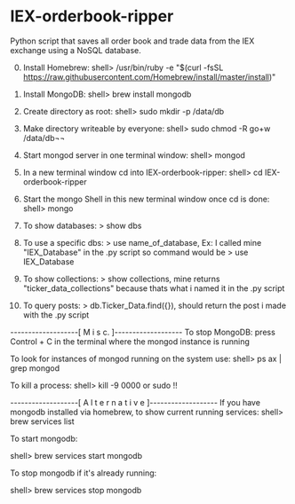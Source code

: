# IEX-orderbook-ripper
Python script that saves all order book and trade data from the IEX exchange using a NoSQL database.

0. Install Homebrew: shell> /usr/bin/ruby -e "$(curl -fsSL https://raw.githubusercontent.com/Homebrew/install/master/install)"

1. Install MongoDB: shell> brew install mongodb

2. Create directory as root: shell> sudo mkdir -p /data/db

3. Make directory writeable by everyone: shell> sudo chmod -R go+w /data/db¬¬

4. Start mongod server in one terminal window: shell> mongod

5. In a new terminal window cd into IEX-orderbook-ripper: shell> cd IEX-orderbook-ripper

6. Start the mongo Shell in this new terminal window once cd is done: shell> mongo

7. To show databases: > show dbs

8. To use a specific dbs: > use name_of_database, Ex: I called mine "IEX_Database" in the .py script so command would be > use IEX_Database

9. To show collections: > show collections, mine returns "ticker_data_collections" because thats what i named it in the .py script

10. To query posts: > db.Ticker_Data.find({}), should return the post i made with the .py script

-------------------[ M i s c. ]-------------------
To stop MongoDB:
press Control + C in the terminal where the mongod instance is running

To look for instances of mongod running on the system use:
shell> ps ax | grep mongod

To kill a process:
shell> kill -9 0000 or sudo !!

-------------------[ A l t e r n a t i v e ]-------------------
If you have mongodb installed via homebrew, to show current running services:
shell> brew services list

To start mongodb:

shell> brew services start mongodb

To stop mongodb if it's already running:

shell> brew services stop mongodb
